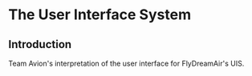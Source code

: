 # The User Interface System

## Introduction

Team Avion's interpretation of the user interface for FlyDreamAir's UIS.